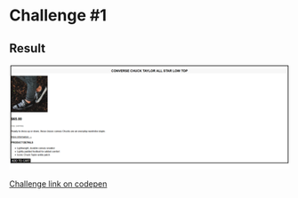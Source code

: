 # Challenge #1

## Result

![Challenge result](images/result.png)

[Challenge link on codepen](https://codepen.io/mohali23/pen/bGazrmV)
